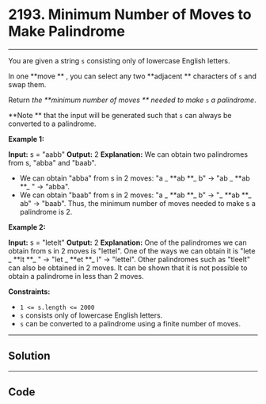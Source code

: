 # 2193. Minimum Number of Moves to Make Palindrome

---

You are given a string `s` consisting only of lowercase English letters.

In one **move ** , you can select any two **adjacent ** characters of `s` and swap them.

Return _the **minimum number of moves ** needed to make_ `s` _a palindrome_.

**Note ** that the input will be generated such that `s` can always be converted to a palindrome.

 

**Example 1:**


**Input:** s = "aabb"
**Output:** 2
**Explanation:**
We can obtain two palindromes from s, "abba" and "baab". 
- We can obtain "abba" from s in 2 moves: "a _ **ab **_ b" -> "ab _ **ab **_ " -> "abba".
- We can obtain "baab" from s in 2 moves: "a _ **ab **_ b" -> "_ **ab **_ ab" -> "baab".
Thus, the minimum number of moves needed to make s a palindrome is 2.


**Example 2:**


**Input:** s = "letelt"
**Output:** 2
**Explanation:**
One of the palindromes we can obtain from s in 2 moves is "lettel".
One of the ways we can obtain it is "lete _ **lt **_ " -> "let _ **et **_ l" -> "lettel".
Other palindromes such as "tleelt" can also be obtained in 2 moves.
It can be shown that it is not possible to obtain a palindrome in less than 2 moves.


 

**Constraints:**

  * `1 <= s.length <= 2000`
  * `s` consists only of lowercase English letters.
  * `s` can be converted to a palindrome using a finite number of moves.

---

## Solution



---

## Code
```python


```